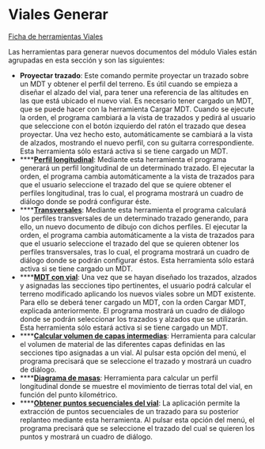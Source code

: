 # Viales Generar

[Ficha de herramientas Viales](/mdtopx/fichas-de-herramientas/ficha-de-herramientas-viales/)

Las herramientas para generar nuevos documentos del módulo Viales están agrupadas en esta sección y son las siguientes:

* **Proyectar trazado**: Este comando permite proyectar un trazado sobre un MDT y obtener el perfil del terreno. Es útil cuando se empieza a diseñar el alzado del vial, para tener una referencia de las altitudes en las que está ubicado el nuevo vial. Es necesario tener cargado un MDT, que se puede hacer con la herramienta Cargar MDT. Cuando se ejecute la orden, el programa cambiará a la vista de trazados y pedirá al usuario que seleccione con el botón izquierdo del ratón el trazado que desea proyectar. Una vez hecho esto, automáticamente se cambiará a la vista de alzados, mostrando el nuevo perfil, con su guitarra correspondiente. Esta herramienta sólo estará activa si se tiene cargado un MDT.
* \*\*\*\*[**Perfil longitudinal**](../../modulo-viales/generar/perfil-longitudinal-de-viales.md): Mediante esta herramienta el programa generará un perfil longitudinal de un determinado trazado. El ejecutar la orden, el programa cambia automáticamente a la vista de trazados para que el usuario seleccione el trazado del que se quiere obtener el perfiles longitudinal, tras lo cual, el programa mostrará un cuadro de diálogo donde se podrá configurar éste.
* \*\*\*\*[**Transversales**](../../modulo-viales/generar/perfiles-transversales-de-viales.md): Mediante esta herramienta el programa calculará los perfiles transversales de un determinado trazado generando, para ello, un nuevo documento de dibujo con dichos perfiles. El ejecutar la orden, el programa cambia automáticamente a la vista de trazados para que el usuario seleccione el trazado del que se quieren obtener los perfiles transversales, tras lo cual, el programa mostrará un cuadro de diálogo donde se podrán configurar éstos. Esta herramienta sólo estará activa si se tiene cargado un MDT.
* \*\*\*\*[**MDT con vial**](../../modulo-viales/generar/proyectar-viales-sobre-mdt.md): Una vez que se hayan diseñado los trazados, alzados y asignadas las secciones tipo pertinentes, el usuario podrá calcular el terreno modificado aplicando los nuevos viales sobre un MDT existente. Para ello se deberá tener cargado un MDT, con la orden Cargar MDT, explicada anteriormente. El programa mostrará un cuadro de diálogo donde se podrán seleccionar los trazados y alzados que se utilizarán. Esta herramienta sólo estará activa si se tiene cargado un MDT.
* \*\*\*\*[**Calcular volumen de capas intermedias**](../../modulo-viales/generar/cubicar-capas-intermedias.md): Herramienta para calcular el volumen de material de las diferentes capas definidas en las secciones tipo asignadas a un vial. Al pulsar esta opción del menú, el programa precisará que se seleccione el trazado y mostrará un cuadro de diálogo.
* \*\*\*\*[**Diagrama de masas**](../../modulo-viales/generar/diagrama-de-masas.md): Herramienta para calcular un perfil longitudinal donde se muestre el movimiento de tierras total del vial, en función del punto kilométrico.
* \*\*\*\*[**Obtener puntos secuenciales del vial**](../../modulo-viales/generar/obtener-puntos-secuenciales-del-trazado.md): La aplicación permite la extracción de puntos secuenciales de un trazado para su posterior replanteo mediante esta herramienta. Al pulsar esta opción del menú, el programa precisará que se seleccione el trazado del cual se quieren los puntos y mostrará un cuadro de diálogo.

